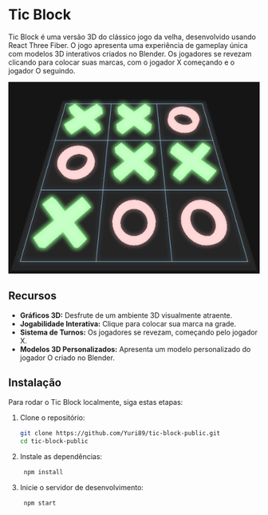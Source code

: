 # Tic Block

Tic Block é uma versão 3D do clássico jogo da velha, desenvolvido usando React Three Fiber. O jogo apresenta uma experiência de gameplay única com modelos 3D interativos criados no Blender. Os jogadores se revezam clicando para colocar suas marcas, com o jogador X começando e o jogador O seguindo.

![Captura de Tela do Tic Block](https://github.com/Yuri89/tic-block-public/blob/main/public/Captura%20de%20tela%202024-10-26%20153532.png)

## Recursos

- **Gráficos 3D:** Desfrute de um ambiente 3D visualmente atraente.
- **Jogabilidade Interativa:** Clique para colocar sua marca na grade.
- **Sistema de Turnos:** Os jogadores se revezam, começando pelo jogador X.
- **Modelos 3D Personalizados:** Apresenta um modelo personalizado do jogador O criado no Blender.

## Instalação

Para rodar o Tic Block localmente, siga estas etapas:

1. Clone o repositório:
   ```bash
   git clone https://github.com/Yuri89/tic-block-public.git
   cd tic-block-public

2. Instale as dependências:
   ```bash
    npm install
   
3. Inicie o servidor de desenvolvimento:
   ```bash
    npm start
